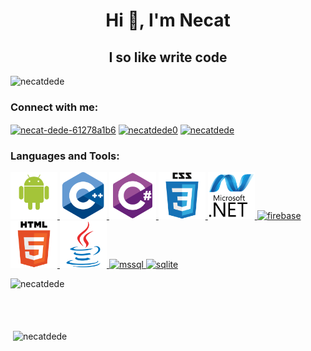 <h1 align="center">Hi 👋, I'm Necat</h1>
<h2 align="center">I so like write code</h2>

<p align="left"> <img src="https://komarev.com/ghpvc/?username=necatdede&label=Profile%20views&color=00ff6e&style=flat" alt="necatdede" /> </p>

<h3 align="left">Connect with me:</h3>
<p align="left">
<a href="https://linkedin.com/in/necat-dede-61278a1b6" target="blank"><img align="center" src="https://cdn.jsdelivr.net/npm/simple-icons@3.0.1/icons/linkedin.svg" alt="necat-dede-61278a1b6" height="30" width="75" /></a>
<a href="https://fb.com/necatdede0" target="blank"><img align="center" src="https://cdn.jsdelivr.net/npm/simple-icons@3.0.1/icons/facebook.svg" alt="necatdede0" height="30" width="75" /></a>
<a href="https://instagram.com/necatdede" target="blank"><img align="center" src="https://cdn.jsdelivr.net/npm/simple-icons@3.0.1/icons/instagram.svg" alt="necatdede" height="30" width="75" /></a>
</p>

<h3 align="left">Languages and Tools:</h3>
<p align="left"> <a href="https://developer.android.com" target="_blank"> <img src="https://raw.githubusercontent.com/devicons/devicon/master/icons/android/android-original-wordmark.svg" alt="android" width="75" height="75"/> </a> <a href="https://www.w3schools.com/cpp/" target="_blank"> <img src="https://raw.githubusercontent.com/devicons/devicon/master/icons/cplusplus/cplusplus-original.svg" alt="cplusplus" width="75" height="75"/> </a> <a href="https://www.w3schools.com/cs/" target="_blank"> <img src="https://raw.githubusercontent.com/devicons/devicon/master/icons/csharp/csharp-original.svg" alt="csharp" width="75" height="75"/> </a> <a href="https://www.w3schools.com/css/" target="_blank"> <img src="https://raw.githubusercontent.com/devicons/devicon/master/icons/css3/css3-original-wordmark.svg" alt="css3" width="75" height="75"/> </a> <a href="https://dotnet.microsoft.com/" target="_blank"> <img src="https://raw.githubusercontent.com/devicons/devicon/master/icons/dot-net/dot-net-original-wordmark.svg" alt="dotnet" width="75" height="75"/> </a> <a href="https://firebase.google.com/" target="_blank"> <img src="https://www.vectorlogo.zone/logos/firebase/firebase-icon.svg" alt="firebase" width="75" height="75"/> </a> <a href="https://www.w3.org/html/" target="_blank"> <img src="https://raw.githubusercontent.com/devicons/devicon/master/icons/html5/html5-original-wordmark.svg" alt="html5" width="75" height="75"/> </a> <a href="https://www.java.com" target="_blank"> <img src="https://raw.githubusercontent.com/devicons/devicon/master/icons/java/java-original.svg" alt="java" width="75" height="75"/> </a> <a href="https://www.microsoft.com/en-us/sql-server" target="_blank"> <img src="https://cdn.worldvectorlogo.com/logos/microsoft-sql-server.svg" alt="mssql" width="75" height="75"/> </a> <a href="https://www.sqlite.org/" target="_blank"> <img src="https://www.vectorlogo.zone/logos/sqlite/sqlite-icon.svg" alt="sqlite" width="75" height="75"/> </a> </p>

<p><img align="left" src="https://github-readme-stats.vercel.app/api/top-langs?username=necatdede&show_icons=true&theme=tokyonight&locale=en&layout=compact" alt="necatdede" /></p>
</br></br></br></br>
<p>&nbsp;<img align="center" src="https://github-readme-stats.vercel.app/api?username=necatdede&show_icons=true&theme=tokyonight&locale=en" alt="necatdede" /></p>
